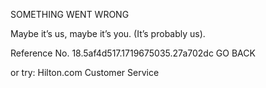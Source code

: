 SOMETHING WENT WRONG

Maybe it’s us, maybe it’s you.
(It’s probably us).

Reference No. 18.5af4d517.1719675035.27a702dc
GO BACK

or try:
Hilton.com Customer Service